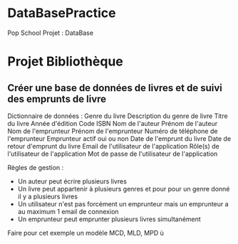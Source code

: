 # DataBasePractice
Pop School Projet : DataBase

# Projet Bibliothèque

## Créer une base de données de livres et de suivi des emprunts de livre
Dictionnaire de données :
Genre du livre
Description du genre de livre
Titre du livre
Année d'édition
Code ISBN
Nom de l'auteur
Prénom de l'auteur
Nom de l'emprunteur
Prénom de l'emprunteur
Numéro de téléphone de l'emprunteur
Emprunteur actif oui ou non
Date de l'emprunt du livre
Date de retour d'emprunt du livre
Email de l'utilisateur de l'application
Rôle(s) de l'utilisateur de l'application
Mot de passe de l'utilisateur de l'application

Règles de gestion :
- Un auteur peut écrire plusieurs livres
- Un livre peut appartenir à plusieurs genres et pour pour un genre donné il y a plusieurs livres
- Un utilisateur n'est pas forcément un emprunteur mais un emprunteur a au maximum 1 email de connexion
- Un emprunteur peut emprunter plusieurs livres simultanément

Faire pour cet exemple un modèle MCD, MLD, MPD
ù